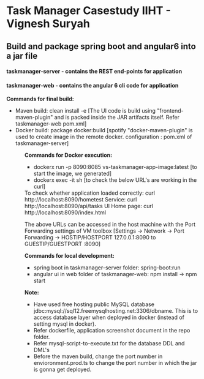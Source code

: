 # Task Manager Casestudy IIHT - Vignesh Suryah
<h2>Build and package spring boot and angular6 into a jar file</h2>

<h4>taskmanager-server - contains the REST end-points for application </h4>
<h4>taskmanager-web - contains the angular 6 cli code for application</h4>

<b>Commands for final build:</b>
<ul>
<li>Maven build: clean install -e	[The UI code is build using "frontend-maven-plugin" and is packed inside the JAR artifacts itself. Refer taskmanager-web pom.xml]</li>
<li>Docker build: package docker:build	[spotify "docker-maven-plugin" is used to create image in the remote docker. <dockerHost> configuration : pom.xml of taskmanager-server]</li>
<ul>

<b>Commands for Docker execution:</b>
<ul>
<li>dockerx run -p 8090:8085 vs-taskmanager-app-image:latest	[to start the image, we generated]</li>
<li>dockerx exec -it <container id> sh	[to check the below URL's are working in the curl]</li>
</ul>	
To check whether application loaded correctly: curl http://localhost:8090/hometest
Service: curl http://localhost:8090/api/tasks
UI Home page: curl http://localhost:8090/index.html
	
The above URLs can be accessed in the host machine with the Port Forwarding settings of VM toolbox [Settings -> Network -> Port Forwarding -> HOSTIP/HOSTPORT 127.0.0.1:8090 to GUESTIP/GUESTPORT :8090]

<b>Commands for local development:</b>
<ul>
<li>spring boot in taskmanager-server folder: spring-boot:run</li>
<li>angular ui in web folder of taskmanager-web: npm install -> npm start</li>
</ul>

<b>Note: </b>
<ul>
<li>Have used free hosting public MySQL database jdbc:mysql://sql12.freemysqlhosting.net:3306/dbname. This is to access database layer when deployed in docker (instead of setting mysql in docker).</li>
<li>Refer dockerfile, application screenshot document in the repo folder.</li>
<li>Refer mysql-script-to-execute.txt for the database DDL and DML's</li>
<li>Before the maven build, change the port number in envioronment.prod.ts to change the port number in which the jar is gonna get deployed.</li>
</ul>


